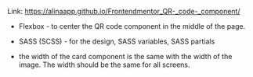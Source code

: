 Link: https://alinaapp.github.io/Frontendmentor_QR-_code-_component/

* Flexbox - to center the QR code component in the middle of the page.

* SASS (SCSS) - for the design, SASS variables, SASS partials

* the width of the card component is the same with the width of the image. The width should be the same for all screens.

